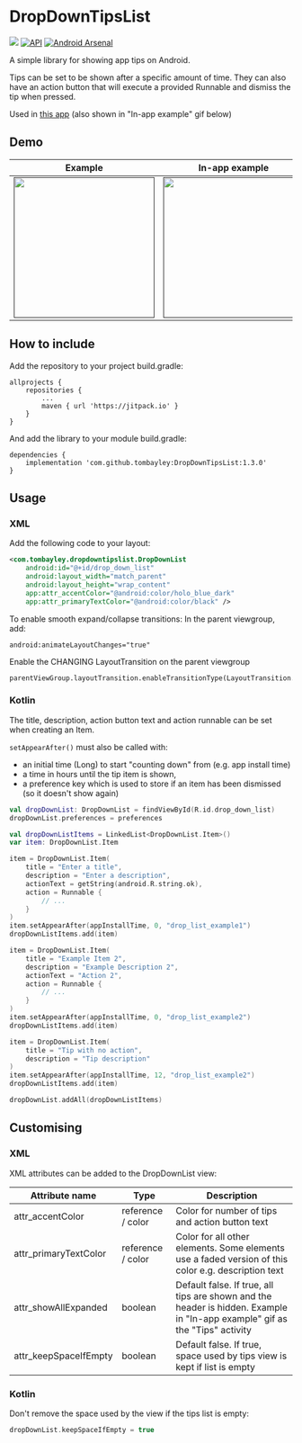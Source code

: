 # DropDownTipsList 

[![](https://jitpack.io/v/tombayley/DropDownTipsList.svg)](https://jitpack.io/#tombayley/DropDownTipsList)
[![API](https://img.shields.io/badge/API-21%2B-brightgreen.svg?style=flat)](https://android-arsenal.com/api?level=21)
[![Android Arsenal](https://img.shields.io/badge/Android%20Arsenal-DropDownTipsList-green.svg?style=flat)](https://android-arsenal.com/details/1/7977)

A simple library for showing app tips on Android.

Tips can be set to be shown after a specific amount of time.
They can also have an action button that will execute a provided Runnable and dismiss the tip when pressed.


Used in [this app](https://play.google.com/store/apps/details?id=com.tombayley.bottomquicksettings) (also shown in "In-app example" gif below)


## Demo

| Example | In-app example |
| --- |:---:|
| [<img src="media/example.gif" width="250" />]() | [<img src="media/real_example.gif" width="250" />]() |


## How to include
Add the repository to your project build.gradle:
```
allprojects {
    repositories {
        ...
        maven { url 'https://jitpack.io' }
    }
}
```

And add the library to your module build.gradle:
```
dependencies {
    implementation 'com.github.tombayley:DropDownTipsList:1.3.0'
}
```




## Usage

### XML
Add the following code to your layout:
```xml
<com.tombayley.dropdowntipslist.DropDownList
    android:id="@+id/drop_down_list"
    android:layout_width="match_parent"
    android:layout_height="wrap_content"
    app:attr_accentColor="@android:color/holo_blue_dark"
    app:attr_primaryTextColor="@android:color/black" />
```


To enable smooth expand/collapse transitions:
In the parent viewgroup, add:
```
android:animateLayoutChanges="true"
```
Enable the CHANGING LayoutTransition on the parent viewgroup
```
parentViewGroup.layoutTransition.enableTransitionType(LayoutTransition.CHANGING)
```

### Kotlin
The title, description, action button text and action runnable can be set when creating an Item.

`setAppearAfter()` must also be called with:
- an initial time (Long) to start "counting down" from (e.g. app install time)
- a time in hours until the tip item is shown,
- a preference key which is used to store if an item has been dismissed (so it doesn't show again)

```kotlin
val dropDownList: DropDownList = findViewById(R.id.drop_down_list)
dropDownList.preferences = preferences

val dropDownListItems = LinkedList<DropDownList.Item>()
var item: DropDownList.Item

item = DropDownList.Item(
    title = "Enter a title",
    description = "Enter a description",
    actionText = getString(android.R.string.ok),
    action = Runnable { 
        // ...
    }
)
item.setAppearAfter(appInstallTime, 0, "drop_list_example1")
dropDownListItems.add(item)

item = DropDownList.Item(
    title = "Example Item 2",
    description = "Example Description 2",
    actionText = "Action 2",
    action = Runnable { 
        // ...
    }
)
item.setAppearAfter(appInstallTime, 0, "drop_list_example2")
dropDownListItems.add(item)

item = DropDownList.Item(
    title = "Tip with no action",
    description = "Tip description"
)
item.setAppearAfter(appInstallTime, 12, "drop_list_example2")
dropDownListItems.add(item)

dropDownList.addAll(dropDownListItems)
```




## Customising

### XML
XML attributes can be added to the DropDownList view:

| Attribute name | Type | Description |
| --- | --- | --- |
| attr_accentColor | reference / color | Color for number of tips and action button text |
| attr_primaryTextColor | reference / color | Color for all other elements. Some elements use a faded version of this color e.g. description text |
| attr_showAllExpanded | boolean | Default false. If true, all tips are shown and the header is hidden. Example in "In-app example" gif as the "Tips" activity |
| attr_keepSpaceIfEmpty | boolean | Default false. If true, space used by tips view is kept if list is empty |

### Kotlin
Don't remove the space used by the view if the tips list is empty:
```kotlin
dropDownList.keepSpaceIfEmpty = true
```
